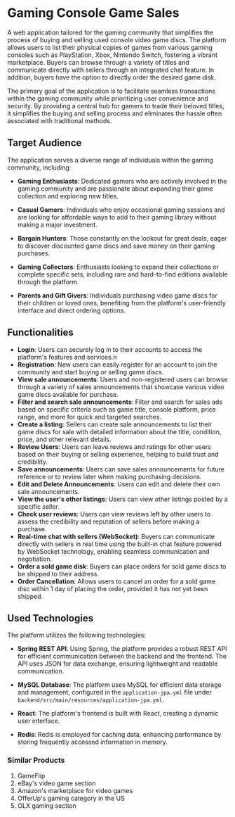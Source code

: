 # Gaming Console Game Sales

A web application tailored for the gaming community that simplifies the process 
of buying and selling used console video game discs. The platform allows users to 
list their physical copies of games from various gaming consoles such as 
PlayStation, Xbox, Nintendo Switch, fostering a vibrant marketplace. 
Buyers can browse through a variety of titles and communicate directly with
sellers through an integrated chat feature. In addition, buyers have the
option to directly order the desired game disk.

The primary goal of the application is to facilitate seamless transactions within the gaming community while prioritizing user convenience and security. By providing a central hub for gamers to trade their beloved titles, it simplifies the buying and selling process and eliminates the hassle often associated with traditional methods.

## Target Audience

The application serves a diverse range of individuals within the gaming community, including:

- **Gaming Enthusiasts**: Dedicated gamers who are actively involved in the gaming community and are passionate about expanding their game collection and exploring new titles.
  
- **Casual Gamers**: Individuals who enjoy occasional gaming sessions and are looking for affordable ways to add to their gaming library without making a major investment.
  
- **Bargain Hunters**: Those constantly on the lookout for great deals, eager to discover discounted game discs and save money on their gaming purchases.
  
- **Gaming Collectors**: Enthusiasts looking to expand their collections or complete specific sets, including rare and hard-to-find editions available through the platform.
  
- **Parents and Gift Givers**: Individuals purchasing video game discs for their children or loved ones, benefiting from the platform's user-friendly interface and direct ordering options.


## Functionalities 

- **Login**: Users can securely log in to their accounts to access the platform's features and services.n
- **Registration**: New users can easily register for an account to join the community and start buying or selling game discs.
- **View sale announcements**: Users and non-registered users can browse through a variety of sales announcements that showcase various video game discs available for purchase.
- **Filter and search sale announcements**: Filter and search for sales ads based on specific criteria such as game title, console platform, price range, and more for quick and targeted searches.
- **Create a listing**: Sellers can create sale announcements to list their game discs for sale with detailed information about the title, condition, price, and other relevant details.
- **Review Users**: Users can leave reviews and ratings for other users based on their buying or selling experience, helping to build trust and credibility.
- **Save announcements**: Users can save sales announcements for future reference or to review later when making purchasing decisions.
- **Edit and Delete Announcements**: Users can edit and delete their own sale announcements.
- **View the user's other listings**: Users can view other listings posted by a specific seller.
- **Check user reviews**: Users can view reviews left by other users to assess the credibility and reputation of sellers before making a purchase.
- **Real-time chat with sellers (WebSocket)**: Buyers can communicate directly with sellers in real time using the built-in chat feature powered by WebSocket technology, enabling seamless communication and negotiation.
- **Order a sold game disk**: Buyers can place orders for sold game discs to be shipped to their address.
- **Order Cancellation**: Allows users to cancel an order for a sold game disc within 1 day of placing the order, provided it has not yet been shipped.


## Used Technologies

The platform utilizes the following technologies:

- **Spring REST API**: Using Spring, the platform provides a robust REST API for efficient communication between the backend and the frontend. The API uses JSON for data exchange, ensuring lightweight and readable communication.

- **MySQL Database**: The platform uses MySQL for efficient data storage and management, configured in the `application-jpa.yml` file under
`backend/src/main/resources/application-jpa.yml`. 

- **React**: The platform's frontend is built with React, creating a dynamic user interface.
  
- **Redis**: Redis is employed for caching data, enhancing performance by storing frequently accessed information in memory.

### Similar Products

1. GameFlip
2. eBay's video game section
3. Amazon's marketplace for video games
4. OfferUp's gaming category in the US
5. OLX gaming section
